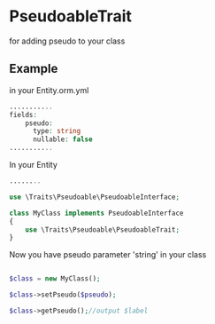 PseudoableTrait
==============

for adding pseudo to your class

Example
-------
in your Entity.orm.yml
```php
...........
fields:
    pseudo:
      type: string
      nullable: false
...........
```

In your Entity
```php
........

use \Traits\Pseudoable\PseudoableInterface;

class MyClass implements PseudoableInterface
{
	use \Traits\Pseudoable\PseudoableTrait;
}

```

Now you have pseudo parameter 'string' in your class
```php

$class = new MyClass();

$class->setPseudo($pseudo);

$class->getPseudo();//output $label

```